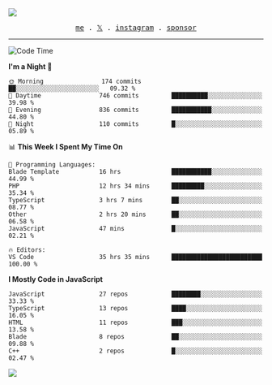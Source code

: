 <img style="bottom: 800px;" src="https://imgur.com/rilHVxA.png"/>
<p align="center">
  <samp>
    <a href="https://fayln.com">me</a> .
    <!-- <a href="https://fayln.com/projects">projects</a> . -->
    <a href="https://go.fayln.com/twitter">𝕏</a> .
    <a href="https://go.fayln.com/instagram">instagram</a> .
<!--     <a href="https://go.fayln.com/polywork">polywork</a> . -->
    <a href="https://github.com/sponsors/faridhnzz">sponsor</a>
  </samp>
</p>

---
<!--START_SECTION:waka-->
![Code Time](http://img.shields.io/badge/Code%20Time-3%2C989%20hrs%2049%20mins-blue)

**I'm a Night 🦉** 

```text
🌞 Morning                174 commits         ██░░░░░░░░░░░░░░░░░░░░░░░   09.32 % 
🌆 Daytime                746 commits         ██████████░░░░░░░░░░░░░░░   39.98 % 
🌃 Evening                836 commits         ███████████░░░░░░░░░░░░░░   44.80 % 
🌙 Night                  110 commits         █░░░░░░░░░░░░░░░░░░░░░░░░   05.89 % 
```


📊 **This Week I Spent My Time On** 

```text
💬 Programming Languages: 
Blade Template           16 hrs              ███████████░░░░░░░░░░░░░░   44.99 % 
PHP                      12 hrs 34 mins      █████████░░░░░░░░░░░░░░░░   35.34 % 
TypeScript               3 hrs 7 mins        ██░░░░░░░░░░░░░░░░░░░░░░░   08.77 % 
Other                    2 hrs 20 mins       ██░░░░░░░░░░░░░░░░░░░░░░░   06.58 % 
JavaScript               47 mins             █░░░░░░░░░░░░░░░░░░░░░░░░   02.21 % 

🔥 Editors: 
VS Code                  35 hrs 35 mins      █████████████████████████   100.00 % 
```

**I Mostly Code in JavaScript** 

```text
JavaScript               27 repos            ████████░░░░░░░░░░░░░░░░░   33.33 % 
TypeScript               13 repos            ████░░░░░░░░░░░░░░░░░░░░░   16.05 % 
HTML                     11 repos            ███░░░░░░░░░░░░░░░░░░░░░░   13.58 % 
Blade                    8 repos             ██░░░░░░░░░░░░░░░░░░░░░░░   09.88 % 
C++                      2 repos             █░░░░░░░░░░░░░░░░░░░░░░░░   02.47 % 
```




<!--END_SECTION:waka-->

![](https://hit.yhype.me/github/profile?user_id=29797712)

